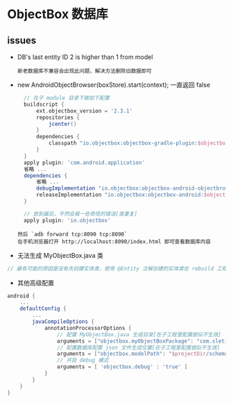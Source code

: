 # ObjectBox 数据库

## issues
- DB's last entity ID 2 is higher than 1 from model
  ```log
  新老数据库不兼容会出现此问题，解决方法删除旧数据即可
  ```
- new AndroidObjectBrowser(boxStore).start(context); 一直返回 false
  ```groovy
    // 在子 module 目录下做如下配置
    buildscript {
        ext.objectbox_version = '2.3.1'
        repositories {
            jcenter()
        }
        dependencies {
            classpath "io.objectbox:objectbox-gradle-plugin:$objectbox_version"
        }
    }
    apply plugin: 'com.android.application'
    省略 ...
    dependencies {
        省略 ...
        debugImplementation "io.objectbox:objectbox-android-objectbrowser:$objectbox_version"
        releaseImplementation "io.objectbox:objectbox-android:$objectbox_version"
    }

    // 放到最后，不然会报一些奇怪的错误[类重复]
    apply plugin: 'io.objectbox'
  ```
  ```shell
  然后 `adb forward tcp:8090 tcp:8090`
  在手机浏览器打开 http://localhost:8090/index.html 即可查看数据库内容
  ```
- 无法生成 MyObjectBox.java 类
```java
// 最有可能的原因是没有先创建实体类，使用 @Entity 注解创建的实体类在 rebuild 工程试试
```
- 其他高级配置
```groovy
android {
    ...
    defaultConfig {
        ...
        javaCompileOptions {
            annotationProcessorOptions {
                // 配置 MyObjectBox.java 生成目录[在子工程里配置貌似不生效]
                arguments = ["objectbox.myObjectBoxPackage": "com.sleticalboy.objectbox"]
                // 配置数据库配置 json 文件生成位置[在子工程里配置貌似不生效]
                arguments = ["objectbox.modelPath": "$projectDir/schemas/objectbox.json".toString()]
                // 开启 debug 模式
                arguments = [ 'objectbox.debug' : 'true' ]
            }
        }
    }
}
```